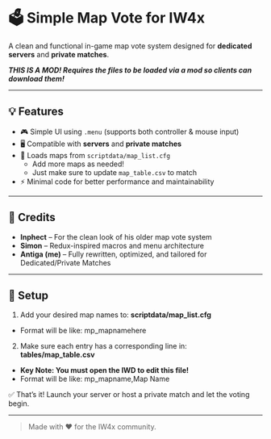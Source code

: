 # 🗳️ Simple Map Vote for IW4x

A clean and functional in-game map vote system designed for **dedicated servers** and **private matches**.

***THIS IS A MOD! Requires the files to be loaded via a mod so clients can download them!***

---

## 💡 Features

- 🎮 Simple UI using `.menu` (supports both controller & mouse input)
- 🖥️ Compatible with **servers** and **private matches**
- 📜 Loads maps from `scriptdata/map_list.cfg`
  - Add more maps as needed!
  - Just make sure to update `map_table.csv` to match
- ⚡ Minimal code for better performance and maintainability

---

## 🙌 Credits

- **Inphect** – For the clean look of his older map vote system
- **Simon** – Redux-inspired macros and menu architecture
- **Antiga (me)** – Fully rewritten, optimized, and tailored for Dedicated/Private Matches

---

## 📂 Setup

1. Add your desired map names to: **scriptdata/map_list.cfg**
- Format will be like: mp_mapnamehere
2. Make sure each entry has a corresponding line in: **tables/map_table.csv**
- **Key Note: You must open the IWD to edit this file!**
- Format will be like: mp_mapname,Map Name

✅ That’s it! Launch your server or host a private match and let the voting begin.

---

> Made with ❤️ for the IW4x community.
